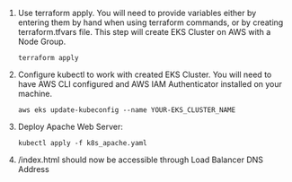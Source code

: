 1. Use terraform apply. You will need to provide variables either by entering them by hand when using terraform commands, or by creating terraform.tfvars file.
   This step will create EKS Cluster on AWS with a Node Group.
   
      `terraform apply`
2. Configure kubectl to work with created EKS Cluster. You will need to have AWS CLI configured and AWS IAM Authenticator installed on your machine.

     `aws eks update-kubeconfig --name YOUR-EKS_CLUSTER_NAME`

3. Deploy Apache Web Server:

     `kubectl apply -f k8s_apache.yaml`

4. /index.html should now be accessible through Load Balancer DNS Address
